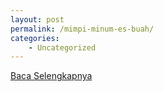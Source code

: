```yaml
---
layout: post
permalink: /mimpi-minum-es-buah/
categories:
    - Uncategorized
---
```


[Baca Selengkapnya](/03)